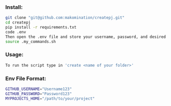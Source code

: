 ### Install: 
```zsh
git clone "git@github.com:makomination/createpj.git"
cd createpj
pip install -r requirements.txt
code .env
Then open the .env file and store your username, password, and desired file destination. Use the provided format at the bottom of this README.
source .my_commands.sh
```

### Usage:
```zsh
To run the script type in 'create <name of your folder>'
```

### Env File Format:
```zsh
GITHUB_USERNAME="Username123"
GITHUB_PASSWORD="Password123"
MYPROJECTS_HOME="/path/to/your/project"
```